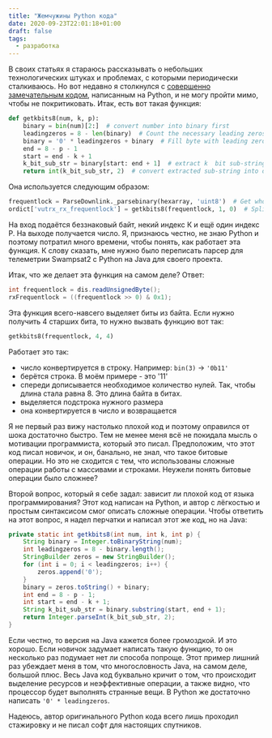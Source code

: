```yaml
---
title: "Жемчужины Python кода"
date: 2020-09-23T22:01:18+01:00
draft: false
tags:
  - разработка
---
```


В своих статьях я стараюсь рассказывать о небольших технологических штуках и проблемах, с которыми периодически сталкиваюсь. Но вот недавно я столкнулся с [совершенно замечательным кодом](https://github.com/ralent/swampsat2/blob/ee011be72626cc6e63803d14dc775ca675cbcc6d/lib/swampsat2.py#L447), написанным на Python, и не могу пройти мимо, чтобы не покритиковать. Итак, есть вот такая функция:

```python
def getkbits8(num, k, p):
    binary = bin(num)[2:]  # convert number into binary first
    leadingzeros = 8 - len(binary)  # Count the necessary leading zeros to fill byte
    binary = '0' * leadingzeros + binary  # Fill byte with leading zeros
    end = 8 - p - 1
    start = end - k + 1
    k_bit_sub_str = binary[start: end + 1]  # extract k  bit sub-string
    return int(k_bit_sub_str, 2)  # convert extracted sub-string into decimal again
```

Она используется следующим образом:

```python
frequentlock = ParseDownlink._parsebinary(hexarray, 'uint8')  # Get whole register
ordict['vutrx_rx_frequentlock'] = getkbits8(frequentlock, 1, 0)  # Split register by bit position
```

На вход подаётся беззнаковый байт, некий индекс К и ещё один индекс Р. На выходе получается число. Я, признаюсь честно, не знаю Python и поэтому потратил много времени, чтобы понять, как работает эта функция. К слову сказать, мне нужно было переписать парсер для телеметрии Swampsat2 с Python на Java для своего проекта.

Итак, что же делает эта функция на самом деле? Ответ:

```java
int frequentlock = dis.readUnsignedByte();
rxFrequentlock = ((frequentlock >> 0) & 0x1);
```

Эта функция всего-навсего выделяет биты из байта. Если нужно получить 4 старших бита, то нужно вызвать функцию вот так:

```python
getkbits8(frequentlock, 4, 4)
```

Работает это так:

 * число конвертируется в строку. Например: ```bin(3)``` -> ```'0b11'```
 * берётся строка. В моём примере - это '11'
 * спереди дописывается необходимое количество нулей. Так, чтобы длина стала равна 8. Это длина байта в битах.
 * выделяется подстрока нужного размера
 * она конвертируется в число и возвращается

Я не первый раз вижу настолько плохой код и поэтому оправился от шока достаточно быстро. Тем не менее меня всё не покидала мысль о мотивации программиста, который это писал. Предположим, что этот код писал новичок, и он, банально, не знал, что такое битовые операции. Но это не сходится с тем, что использованы сложные операции работы с массивами и строками. Неужели понять битовые операции было сложнее?

Второй вопрос, который я себе задал: зависит ли плохой код от языка программирования? Этот код написан на Python, и автор с лёгкостью и простым синтаксисом смог описать сложные операции. Чтобы ответить на этот вопрос, я надел перчатки и написал этот же код, но на Java:

```java
private static int getkbits8(int num, int k, int p) {
	String binary = Integer.toBinaryString(num);
	int leadingzeros = 8 - binary.length();
	StringBuilder zeros = new StringBuilder();
	for (int i = 0; i < leadingzeros; i++) {
		zeros.append('0');
	}
	binary = zeros.toString() + binary;
	int end = 8 - p - 1;
	int start = end - k + 1;
	String k_bit_sub_str = binary.substring(start, end + 1);
	return Integer.parseInt(k_bit_sub_str, 2);
}
```

Если честно, то версия на Java кажется более громоздкой. И это хорошо. Если новичок задумает написать такую функцию, то он несколько раз подумает нет ли способа попроще. Этот пример лишний раз убеждает меня в том, что многословность Java, на самом деле, большой плюс. Весь Java код буквально кричит о том, что происходит выделение ресурсов и неэффективные операции, а также видно, что процессор будет выполнять странные вещи. В Python же достаточно написать ```'0' * leadingzeros```.

Надеюсь, автор оригинального Python кода всего лишь проходил стажировку и не писал софт для настоящих спутников.


